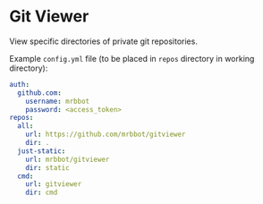 # Git Viewer

View specific directories of private git repositories.

Example `config.yml` file (to be placed in `repos` directory in working directory):

```yaml
auth:
  github.com:
    username: mrbbot
    password: <access_token>
repos:
  all:
    url: https://github.com/mrbbot/gitviewer
    dir: .
  just-static:
    url: mrbbot/gitviewer
    dir: static
  cmd:
    url: gitviewer
    dir: cmd
```